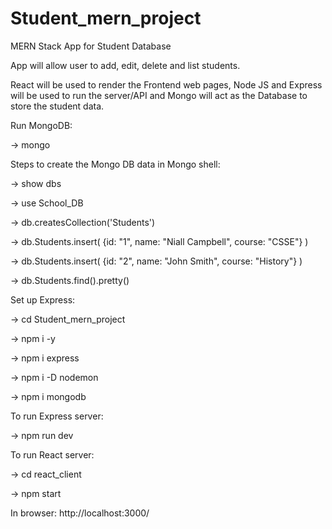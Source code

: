 # Student_mern_project
MERN Stack App for Student Database

App will allow user to add, edit, delete and list students. 

React will be used to render the Frontend web pages, Node JS and Express will be used to run the server/API and Mongo will act as the Database to store the student data. 


Run MongoDB:

-> mongo

Steps to create the Mongo DB data in Mongo shell:

-> show dbs

-> use School_DB

-> db.createsCollection('Students')

-> db.Students.insert( {id: "1", name: "Niall Campbell", course: "CSSE"} )

-> db.Students.insert( {id: "2", name: "John Smith", course: "History"} )

-> db.Students.find().pretty()


Set up Express:

-> cd Student_mern_project

-> npm i -y

-> npm i express

-> npm i -D nodemon

-> npm i mongodb


To run Express server:

-> npm run dev


To run React server:

-> cd react_client

-> npm start

In browser: http://localhost:3000/
